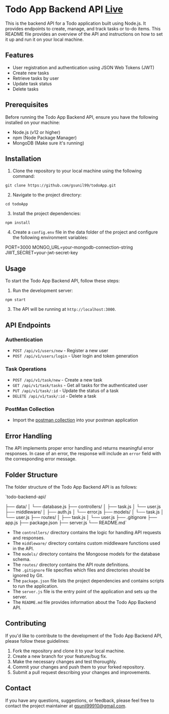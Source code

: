# Todo App Backend API [Live](https://gsunil-todo.netlify.app/)

This is the backend API for a Todo application built using Node.js. It provides endpoints to create, manage, and track tasks or to-do items. This README file provides an overview of the API and instructions on how to set it up and run it on your local machine.

## Features

-   User registration and authentication using JSON Web Tokens (JWT)
-   Create new tasks
-   Retrieve tasks by user
-   Update task status
-   Delete tasks

## Prerequisites

Before running the Todo App Backend API, ensure you have the following installed on your machine:

-   Node.js (v12 or higher)
-   npm (Node Package Manager)
-   MongoDB (Make sure it's running)

## Installation

1.  Clone the repository to your local machine using the following command:

`git clone https://github.com/gsunil99/todoApp.git` 

2.  Navigate to the project directory:

`cd todoApp` 

3.  Install the project dependencies:

`npm install` 

4.  Create a `config.env` file in the data folder of the project and configure the following environment variables:

PORT=3000
MONGO_URL=your-mongodb-connection-string
JWT_SECRET=your-jwt-secret-key


## Usage

To start the Todo App Backend API, follow these steps:

1.  Run the development server:

`npm start` 

3.  The API will be running at `http://localhost:3000`.

## API Endpoints

### Authentication

-   `POST /api/v1/users/new` - Register a new user
-   `POST /api/v1/users/login` - User login and token generation

### Task Operations

-   `POST /api/v1/task/new` - Create a new task
-   `GET /api/v1/task/tasks` - Get all tasks for the authenticated user
-   `PUT /api/v1/task/:id` - Update the status of a task
-   `DELETE /api/v1/task/:id` - Delete a task

###  PostMan Collection
- Import the [postman collection](https://github.com/gsunil99/todoApp/blob/main/TodoNode.postman_collection.json) into your postman application
## Error Handling

The API implements proper error handling and returns meaningful error responses. In case of an error, the response will include an `error` field with the corresponding error message.

## Folder Structure

The folder structure of the Todo App Backend API is as follows:

`todo-backend-api/

  ├── data/
  │   └── database.js
  ├── controllers/
  │   ├── task.js
  │   └── user.js
  ├── middleware/
  │   ├── auth.js
  │   └── error.js
  ├── models/
  │   └── task.js
  │   └── user.js
  ├── routes/
  │   ├── task.js
  │   └── user.js
  ├── .gitignore
  ├── app.js
  ├── package.json
  ├── server.js
  └── README.md` 

-   The `controllers/` directory contains the logic for handling API requests and responses.
-   The `middleware/` directory contains custom middleware functions used in the API.
-   The `models/` directory contains the Mongoose models for the database schema.
-   The `routes/` directory contains the API route definitions.
-   The `.gitignore` file specifies which files and directories should be ignored by Git.
-   The `package.json` file lists the project dependencies and contains scripts to run the application.
-   The `server.js` file is the entry point of the application and sets up the server.
-   The `README.md` file provides information about the Todo App Backend API.

## Contributing

If you'd like to contribute to the development of the Todo App Backend API, please follow these guidelines:

1.  Fork the repository and clone it to your local machine.
2.  Create a new branch for your feature/bug fix.
3.  Make the necessary changes and test thoroughly.
4.  Commit your changes and push them to your forked repository.
5.  Submit a pull request describing your changes and improvements.


## Contact

If you have any questions, suggestions, or feedback, please feel free to contact the project maintainer at [gsunil99910@gmail.com](mailto:gsunil99910@gmail.com).
